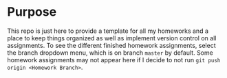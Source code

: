 # Purpose

This repo is just here to provide a template for all my homeworks and a place to keep things organized as well as
implement version control on all assignments. To see the different finished homework assignments, select the branch
dropdown menu, which is on branch `master` by default. Some homework assignments may not appear here if I decide to not 
run `git push origin <Homework Branch>`.
